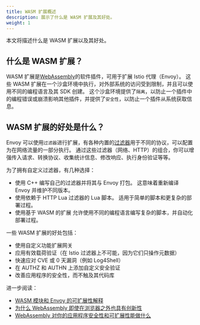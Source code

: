 ```yaml
---
title: WASM 扩展概述
description: 展示了什么是 WASM 扩展及其好处。
weight: 1
---
```


本文将描述什么是 WASM 扩展以及其好处。

## 什么是 WASM 扩展？

WASM 扩展是[WebAssembly](https://istio.io/latest/docs/concepts/wasm)的软件插件，可用于扩展 Istio 代理（Envoy）。
这些 WASM 扩展在一个沙盒环境中执行，对外部系统的访问受到限制，并且可以使用不同的编程语言及其 SDK 创建。
这个沙盒环境提供了`隔离`，以防止一个插件中的编程错误或崩溃影响其他插件，并提供了`安全性`，以防止一个插件从系统获取信息。

## WASM 扩展的好处是什么？

Envoy 可以使用`过滤器`进行扩展，有各种内置的[过滤器](https://www.envoyproxy.io/docs/envoy/latest/configuration/configuration)用于不同的协议，可以配置为在网络流量的一部分执行。
通过这些过滤器（网络、HTTP）的组合，你可以增强传入请求、转换协议、收集统计信息、修改响应、执行身份验证等等。

为了拥有自定义过滤器，有几种选择：
- 使用 C++ 编写自己的过滤器并将其与 Envoy 打包。
  这意味着重新编译 Envoy 并维护不同版本。
- 使用依赖于 HTTP Lua 过滤器的 Lua 脚本。
  适用于简单的脚本和更复杂的部署过程。
- 使用基于 WASM 的扩展
  允许使用不同的编程语言编写复杂的脚本，并自动化部署过程。

一些 WASM 扩展的好处包括：
- 使用自定义功能扩展网关
- 应用有效载荷验证（在 Istio 过滤器上不可能，因为它们只操作元数据）
- 快速应对 CVE 或 0 天漏洞（例如 Log4Shell）
- 在 AUTHZ 和 AUTHN 上添加自定义安全验证
- 改善应用程序的安全性，而不触及其代码库

进一步阅读：
- [WASM 模块和 Envoy 的可扩展性解释](https://tetrate.io/blog/wasm-modules-and-envoy-extensibility-explained-part-1/)
- [为什么 WebAssembly 即使在浏览器之外也具有创新性](https://tetrate.io/blog/wasm-outside-the-browser/)
- [WebAssembly 对你的应用程序安全性和可扩展性能做什么](https://tetrate.io/blog/what-can-webassembly-do-for-your-application-security-and-extensibility/)